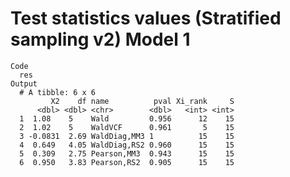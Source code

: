 # Test statistics values (Stratified sampling v2) Model 1

    Code
      res
    Output
      # A tibble: 6 x 6
             X2    df name          pval Xi_rank     S
          <dbl> <dbl> <chr>        <dbl>   <int> <int>
      1  1.08    5    Wald         0.956      12    15
      2  1.02    5    WaldVCF      0.961       5    15
      3 -0.0831  2.69 WaldDiag,MM3 1          15    15
      4  0.649   4.05 WaldDiag,RS2 0.960      15    15
      5  0.309   2.75 Pearson,MM3  0.943      15    15
      6  0.950   3.83 Pearson,RS2  0.905      15    15

